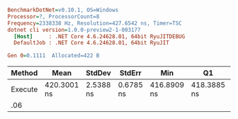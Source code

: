 ``` ini

BenchmarkDotNet=v0.10.1, OS=Windows
Processor=?, ProcessorCount=8
Frequency=2338338 Hz, Resolution=427.6542 ns, Timer=TSC
dotnet cli version=1.0.0-preview2-1-003177
  [Host]     : .NET Core 4.6.24628.01, 64bit RyuJITDEBUG
  DefaultJob : .NET Core 4.6.24628.01, 64bit RyuJIT

Gen 0=0.1111  Allocated=422 B  

```
  Method |        Mean |    StdDev |    StdErr |         Min |          Q1 |      Median |          Q3 |         Max |          P0 |         P25 |         P50 |         P80 |         P85 |         P90 |         P95 |        P100 |       Op/s |
-------- |------------ |---------- |---------- |------------ |------------ |------------ |------------ |------------ |------------ |------------ |------------ |------------ |------------ |------------ |------------ |------------ |----------- |
 Execute | 420.3001 ns | 2.5388 ns | 0.6785 ns | 416.8909 ns | 418.3885 ns | 420.8323 ns | 421.4081 ns | 426.0714 ns | 416.8909 ns | 418.5151 ns | 420.8323 ns | 421.5338 ns | 421.7843 ns | 422.5912 ns | 424.0514 ns | 426.0714 ns | 2379252.41 |
.06 |
